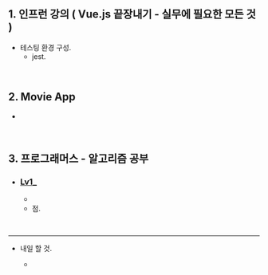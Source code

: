 <h2>1. 인프런 강의 ( Vue.js 끝장내기 - 실무에 필요한 모든 것 ) </h2>

- 테스팅 환경 구성.
    - jest.

<br/>

<h2>2. Movie App</h2>

- 


<br/>

<h2>3. 프로그래머스 - 알고리즘 공부</h2>

- <h3><a href="">Lv1_</a></h3>
  
  - 
  - 점.
  
<br/>


     
<hr/>

- 내일 할 것.

  - 


